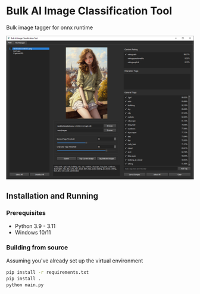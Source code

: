 # Bulk AI Image Classification Tool


Bulk image tagger for onnx runtime 

![](img.png)

## Installation and Running
### Prerequisites
+ Python 3.9 - 3.11
+ Windows 10/11

### Building from source
Assuming you've already set up the virtual environment
```bash
pip install -r requirements.txt
pip install .
python main.py
```

